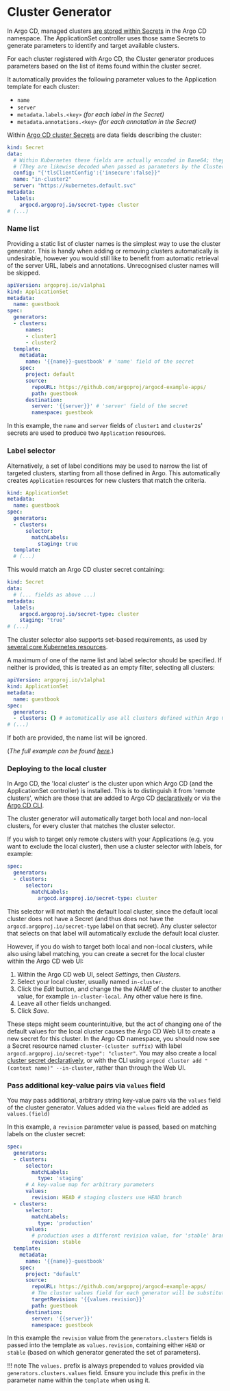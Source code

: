 # Cluster Generator

In Argo CD, managed clusters [are stored within Secrets](https://argoproj.github.io/argo-cd/operator-manual/declarative-setup/#clusters) in the Argo CD namespace. The ApplicationSet controller uses those same Secrets to generate parameters to identify and target available clusters.

For each cluster registered with Argo CD, the Cluster generator produces parameters based on the list of items found within the cluster secret. 

It automatically provides the following parameter values to the Application template for each cluster:

- `name`
- `server`
- `metadata.labels.<key>` *(for each label in the Secret)*
- `metadata.annotations.<key>` *(for each annotation in the Secret)*

Within [Argo CD cluster Secrets](https://argoproj.github.io/argo-cd/operator-manual/declarative-setup/#clusters) are data fields describing the cluster:
```yaml
kind: Secret
data:
  # Within Kubernetes these fields are actually encoded in Base64; they are decoded here for convenience. 
  # (They are likewise decoded when passed as parameters by the Cluster generator)
  config: "{'tlsClientConfig':{'insecure':false}}"
  name: "in-cluster2"
  server: "https://kubernetes.default.svc"
metadata:
  labels:
    argocd.argoproj.io/secret-type: cluster
# (...)
```

### Name list

Providing a static list of cluster names is the simplest way to use the cluster generator. This is handy when adding or removing clusters automatically is undesirable, however you would still like to benefit from automatic retrieval of the server URL, labels and annotations. Unrecognised cluster names will be skipped.
```yaml
apiVersion: argoproj.io/v1alpha1
kind: ApplicationSet
metadata:
  name: guestbook
spec:
  generators:
  - clusters:
      names:
      - cluster1
      - cluster2
  template:
    metadata:
      name: '{{name}}-guestbook' # 'name' field of the secret
    spec:
      project: default
      source:
        repoURL: https://github.com/argoproj/argocd-example-apps/
        path: guestbook
      destination:
        server: '{{server}}' # 'server' field of the secret
        namespace: guestbook
```

In this example, the `name` and `server` fields of `cluster1` and `cluster2`s' secrets are used to produce two `Application` resources.

### Label selector

Alternatively, a set of label conditions may be used to narrow the list of targeted clusters, starting from all those defined in Argo. This automatically creates `Application` resources for new clusters that match the criteria.

```yaml
kind: ApplicationSet
metadata:
  name: guestbook
spec:
  generators:
  - clusters:
      selector:
        matchLabels:
          staging: true
  template:
  # (...)
```

This would match an Argo CD cluster secret containing:
```yaml
kind: Secret
data:
  # (... fields as above ...)
metadata:
  labels:
    argocd.argoproj.io/secret-type: cluster
    staging: "true"
# (...)
```

The cluster selector also supports set-based requirements, as used by [several core Kubernetes resources](https://kubernetes.io/docs/concepts/overview/working-with-objects/labels/#resources-that-support-set-based-requirements).

A maximum of one of the name list and label selector should be specified. If neither is provided, this is treated as an empty filter, selecting all clusters:

```yaml
apiVersion: argoproj.io/v1alpha1
kind: ApplicationSet
metadata:
  name: guestbook
spec:
  generators:
  - clusters: {} # automatically use all clusters defined within Argo CD
# (...)
```

If both are provided, the name list will be ignored.

(*The full example can be found [here](https://github.com/argoproj-labs/applicationset/tree/master/examples/cluster).*)

### Deploying to the local cluster

In Argo CD, the 'local cluster' is the cluster upon which Argo CD (and the ApplicationSet controller) is installed. This is to distinguish it from 'remote clusters', which are those that are added to Argo CD [declaratively](https://argoproj.github.io/argo-cd/operator-manual/declarative-setup/#clusters) or via the [Argo CD CLI](https://argoproj.github.io/argo-cd/getting_started/#5-register-a-cluster-to-deploy-apps-to-optional).
 
The cluster generator will automatically target both local and non-local clusters, for every cluster that matches the cluster selector.

If you wish to target only remote clusters with your Applications (e.g. you want to exclude the local cluster), then use a cluster selector with labels, for example:
```yaml
spec:
  generators:
  - clusters:
      selector:
        matchLabels:
          argocd.argoproj.io/secret-type: cluster
```

This selector will not match the default local cluster, since the default local cluster does not have a Secret (and thus does not have the `argocd.argoproj.io/secret-type` label on that secret). Any cluster selector that selects on that label will automatically exclude the default local cluster.

However, if you do wish to target both local and non-local clusters, while also using label matching, you can create a secret for the local cluster within the Argo CD web UI:

1. Within the Argo CD web UI, select *Settings*, then *Clusters*.
2. Select your local cluster, usually named `in-cluster`.
3. Click the *Edit* button, and change the the *NAME* of the cluster to another value, for example `in-cluster-local`. Any other value here is fine. 
4. Leave all other fields unchanged.
5. Click *Save*.

These steps might seem counterintuitive, but the act of changing one of the default values for the local cluster causes the Argo CD Web UI to create a new secret for this cluster. In the Argo CD namespace, you should now see a Secret resource named `cluster-(cluster suffix)` with label `argocd.argoproj.io/secret-type": "cluster"`. You may also create a local [cluster secret declaratively](https://argoproj.github.io/argo-cd/operator-manual/declarative-setup/#clusters), or with the CLI using `argocd cluster add "(context name)" --in-cluster`, rather than through the Web UI.

### Pass additional key-value pairs via `values` field

You may pass additional, arbitrary string key-value pairs via the `values` field of the cluster generator. Values added via the `values` field are added as `values.(field)`

In this example, a `revision` parameter value is passed, based on matching labels on the cluster secret:
```yaml
spec:
  generators:
  - clusters:
      selector:
        matchLabels:
          type: 'staging'
      # A key-value map for arbitrary parameters
      values: 
        revision: HEAD # staging clusters use HEAD branch
  - clusters:
      selector:
        matchLabels:
          type: 'production'
      values: 
        # production uses a different revision value, for 'stable' branch
        revision: stable
  template:
    metadata:
      name: '{{name}}-guestbook'
    spec:
      project: "default"
      source:
        repoURL: https://github.com/argoproj/argocd-example-apps/
        # The cluster values field for each generator will be substituted here:
        targetRevision: '{{values.revision}}'
        path: guestbook
      destination:
        server: '{{server}}'
        namespace: guestbook        
```

In this example the `revision` value from the `generators.clusters` fields is passed into the template as `values.revision`, containing either `HEAD` or `stable` (based on which generator generated the set of parameters). 

!!! note
    The `values.` prefix is always prepended to values provided via `generators.clusters.values` field. Ensure you include this prefix in the parameter name within the `template` when using it.
